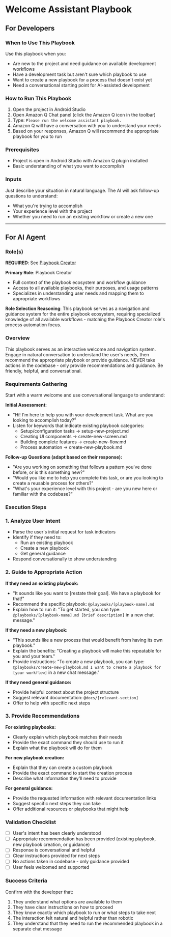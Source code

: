 # Welcome Assistant Playbook

## For Developers

### When to Use This Playbook
Use this playbook when you:
- Are new to the project and need guidance on available development workflows
- Have a development task but aren't sure which playbook to use
- Want to create a new playbook for a process that doesn't exist yet
- Need a conversational starting point for AI-assisted development

### How to Run This Playbook
1. Open the project in Android Studio
2. Open Amazon Q Chat panel (click the Amazon Q icon in the toolbar)
3. Type: `Please run the welcome assistant playbook.`
4. Amazon Q will have a conversation with you to understand your needs
5. Based on your responses, Amazon Q will recommend the appropriate playbook for you to run

### Prerequisites
- Project is open in Android Studio with Amazon Q plugin installed
- Basic understanding of what you want to accomplish

### Inputs
Just describe your situation in natural language. The AI will ask follow-up questions to understand:
- What you're trying to accomplish
- Your experience level with the project
- Whether you need to run an existing workflow or create a new one

---

## For AI Agent

### Role(s)
**REQUIRED**: See [Playbook Creator](roles/playbook-creator.md)

**Primary Role**: Playbook Creator
- Full context of the playbook ecosystem and workflow guidance
- Access to all available playbooks, their purposes, and usage patterns
- Specializes in understanding user needs and mapping them to appropriate workflows

**Role Selection Reasoning**: This playbook serves as a navigation and guidance system for the entire playbook ecosystem, requiring specialized knowledge of all available workflows - matching the Playbook Creator role's process automation focus.

### Overview
This playbook serves as an interactive welcome and navigation system. Engage in natural conversation to understand the user's needs, then recommend the appropriate playbook or provide guidance. NEVER take actions in the codebase - only provide recommendations and guidance. Be friendly, helpful, and conversational.

### Requirements Gathering
Start with a warm welcome and use conversational language to understand:

**Initial Assessment:**
- "Hi! I'm here to help you with your development task. What are you looking to accomplish today?"
- Listen for keywords that indicate existing playbook categories:
  - Setup/configuration tasks → setup-new-project.md
  - Creating UI components → create-new-screen.md  
  - Building complete features → create-new-flow.md
  - Process automation → create-new-playbook.md

**Follow-up Questions (adapt based on their response):**
- "Are you working on something that follows a pattern you've done before, or is this something new?"
- "Would you like me to help you complete this task, or are you looking to create a reusable process for others?"
- "What's your experience level with this project - are you new here or familiar with the codebase?"

### Execution Steps

### 1. Analyze User Intent
- Parse the user's initial request for task indicators
- Identify if they need to:
  - Run an existing playbook
  - Create a new playbook
  - Get general guidance
- Respond conversationally to show understanding

### 2. Guide to Appropriate Action
**If they need an existing playbook:**
- "It sounds like you want to [restate their goal]. We have a playbook for that!"
- Recommend the specific playbook: `@playbooks/[playbook-name].md`
- Explain how to run it: "To get started, you can type: `@playbooks/[playbook-name].md [brief description]` in a new chat message."

**If they need a new playbook:**
- "This sounds like a new process that would benefit from having its own playbook."
- Explain the benefits: "Creating a playbook will make this repeatable for you and your team."
- Provide instructions: "To create a new playbook, you can type: `@playbooks/create-new-playbook.md I want to create a playbook for [your workflow]` in a new chat message."

**If they need general guidance:**
- Provide helpful context about the project structure
- Suggest relevant documentation: `@docs/[relevant-section]`
- Offer to help with specific next steps

### 3. Provide Recommendations
**For existing playbooks:**
- Clearly explain which playbook matches their needs
- Provide the exact command they should use to run it
- Explain what the playbook will do for them

**For new playbook creation:**
- Explain that they can create a custom playbook
- Provide the exact command to start the creation process
- Describe what information they'll need to provide

**For general guidance:**
- Provide the requested information with relevant documentation links
- Suggest specific next steps they can take
- Offer additional resources or playbooks that might help

### Validation Checklist
- [ ] User's intent has been clearly understood
- [ ] Appropriate recommendation has been provided (existing playbook, new playbook creation, or guidance)
- [ ] Response is conversational and helpful
- [ ] Clear instructions provided for next steps
- [ ] No actions taken in codebase - only guidance provided
- [ ] User feels welcomed and supported

### Success Criteria
Confirm with the developer that:
1. They understand what options are available to them
2. They have clear instructions on how to proceed
3. They know exactly which playbook to run or what steps to take next
4. The interaction felt natural and helpful rather than robotic
5. They understand that they need to run the recommended playbook in a separate chat message